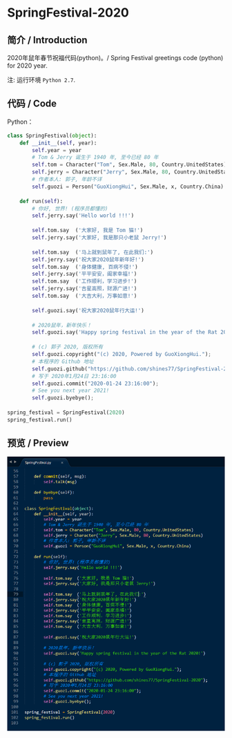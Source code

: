 # SpringFestival-2020

## 简介 / Introduction

2020年鼠年春节祝福代码(python)。/ Spring Festival greetings code (python) for 2020 year.

注: 运行环境 `Python 2.7`.

## 代码 / Code

Python：

```python
class SpringFestival(object):
	def __init__(self, year):
		self.year = year
		# Tom & Jerry 诞生于 1940 年, 至今已经 80 年
		self.tom = Character("Tom", Sex.Male, 80, Country.UnitedStates)
		self.jerry = Character("Jerry", Sex.Male, 80, Country.UnitedStates)
		# 作者本人: 郭子, 年龄不详
		self.guozi = Person("GuoXiongHui", Sex.Male, x, Country.China)

	def run(self):
		# 你好, 世界! (程序员都懂的)
		self.jerry.say('Hello world !!!')

		self.tom.say  ('大家好, 我是 Tom 猫!')
		self.jerry.say('大家好, 我是那只小老鼠 Jerry!')

		self.tom.say  ('马上就到鼠年了, 在此我们:')
		self.jerry.say('祝大家2020鼠年新年好!')
		self.tom.say  ('身体健康, 百病不侵!')
		self.jerry.say('平平安安，阖家幸福!')
		self.tom.say  ('工作顺利，学习进步!')
		self.jerry.say('吉星高照，财源广进!')
		self.tom.say  ('大吉大利，万事如意!')

		self.guozi.say('祝大家2020鼠年行大运!')

		# 2020鼠年，新年快乐！
		self.guozi.say('Happy spring festival in the year of the Rat 2020!')

		# (c) 郭子 2020, 版权所有
		self.guozi.copyright("(c) 2020, Powered by GuoXiongHui.");
		# 本程序的 Github 地址
		self.guozi.github("https://github.com/shines77/SpringFestival-2020");
		# 写于 2020年1月24日 23:16:00
		self.guozi.commit("2020-01-24 23:16:00");
		# See you next year 2021!
		self.guozi.byebye();

spring_festival = SpringFestival(2020)
spring_festival.run()
```

## 预览 / Preview

![Spring Festival greetings code](./SpringFestival-2020.png)
